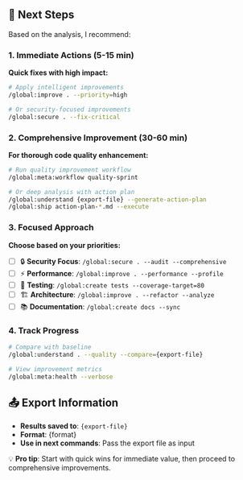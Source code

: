 ## 🎯 Next Steps

Based on the analysis, I recommend:

### 1. **Immediate Actions** (5-15 min)

**Quick fixes with high impact:**

```bash
# Apply intelligent improvements
/global:improve . --priority=high

# Or security-focused improvements
/global:secure . --fix-critical
```

### 2. **Comprehensive Improvement** (30-60 min)

**For thorough code quality enhancement:**

```bash
# Run quality improvement workflow
/global:meta:workflow quality-sprint

# Or deep analysis with action plan
/global:understand {export-file} --generate-action-plan
/global:ship action-plan-*.md --execute
```

### 3. **Focused Approach**

**Choose based on your priorities:**

- [ ] 🔒 **Security Focus**: `/global:secure . --audit --comprehensive`
- [ ] ⚡ **Performance**: `/global:improve . --performance --profile`
- [ ] 🧪 **Testing**: `/global:create tests --coverage-target=80`
- [ ] 🏗️ **Architecture**: `/global:improve . --refactor --analyze`
- [ ] 📚 **Documentation**: `/global:create docs --sync`

### 4. **Track Progress**

```bash
# Compare with baseline
/global:understand . --quality --compare={export-file}

# View improvement metrics
/global:meta:health --verbose
```

## 📤 Export Information

- **Results saved to**: `{export-file}`
- **Format**: {format}
- **Use in next commands**: Pass the export file as input

💡 **Pro tip**: Start with quick wins for immediate value, then proceed to comprehensive improvements.
